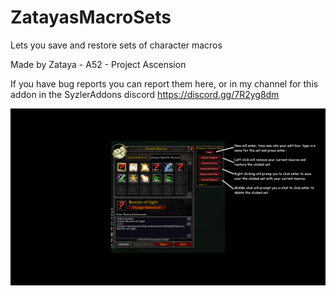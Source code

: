 # ZatayasMacroSets
Lets you save and restore sets of character macros

Made by Zataya - A52 - Project Ascension

If you have bug reports you can report them here, or in my channel for this addon in the SyzlerAddons discord
https://discord.gg/7R2yg8dm

![Image of the addon](https://raw.githubusercontent.com/ZoeyPhoenix/ZatayasMacroSets/main/Images/Help1.png)  
